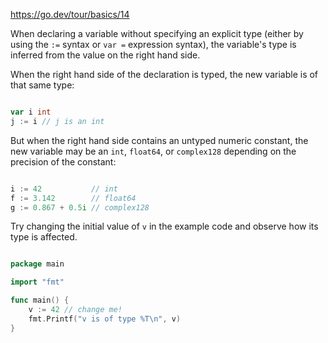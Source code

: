 https://go.dev/tour/basics/14

When declaring a variable without specifying an explicit type (either by using the `:=` syntax or `var =` expression syntax), the variable's type is inferred from the value on the right hand side.

When the right hand side of the declaration is typed, the new variable is of that same type:

```go

var i int
j := i // j is an int

```


But when the right hand side contains an untyped numeric constant, the new variable may be an `int`, `float64`, or `complex128` depending on the precision of the constant:

```go

i := 42           // int
f := 3.142        // float64
g := 0.867 + 0.5i // complex128

```


Try changing the initial value of `v` in the example code and observe how its type is affected.

```go

package main

import "fmt"

func main() {
	v := 42 // change me!
	fmt.Printf("v is of type %T\n", v)
}

```
